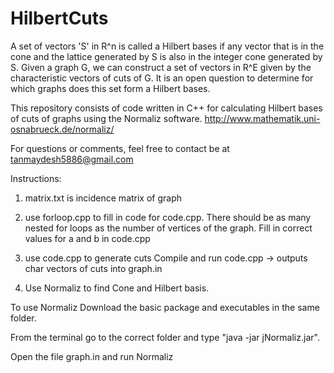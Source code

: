 HilbertCuts
===========

A set of vectors 'S' in R^n is called a Hilbert bases if any vector that is in the cone and the lattice generated by S is also in the integer cone generated by S. Given a graph G, we can construct a set of vectors in R^E given by the characteristic vectors of cuts of G. It is an open question to determine for which graphs does this set form a Hilbert bases.

This repository consists of code written in C++ for calculating Hilbert bases of cuts of graphs using the Normaliz software. http://www.mathematik.uni-osnabrueck.de/normaliz/

For questions or comments, feel free to contact be at tanmaydesh5886@gmail.com


Instructions:

1. matrix.txt is incidence matrix of graph


2. use forloop.cpp to fill in code for code.cpp. There should be as many nested for loops as the number of vertices of the graph.
Fill in correct values for a and b in code.cpp


3. use code.cpp to generate cuts
Compile and run code.cpp -> outputs char vectors of cuts into graph.in


4. Use Normaliz to find Cone and Hilbert basis.

To use Normaliz
Download the basic package and executables in the same folder.

From the terminal go to the correct folder and type "java -jar jNormaliz.jar".

Open the file graph.in and run Normaliz

